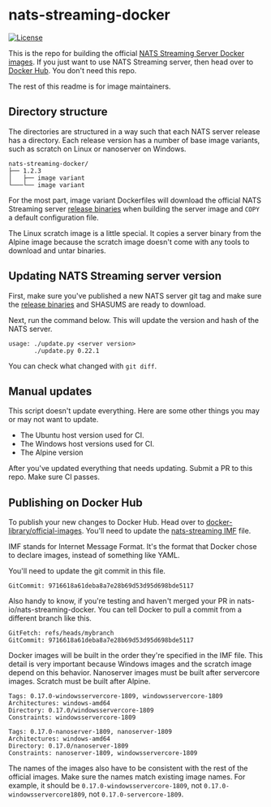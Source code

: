 # nats-streaming-docker

[![License][License-Image]][License-Url]

This is the repo for building the official [NATS Streaming Server Docker images]. If you
just want to use NATS Streaming server, then head over to [Docker Hub]. You don't need
this repo.

The rest of this readme is for image maintainers.

## Directory structure

The directories are structured in a way such that each NATS server release has
a directory. Each release version has a number of base image variants, such as
scratch on Linux or nanoserver on Windows.

```
nats-streaming-docker/
├── 1.2.3
│   ├── image variant
└───└── image variant
```

For the most part, image variant Dockerfiles will download the official NATS Streaming
server [release binaries] when building the server image and `COPY` a default
configuration file.

The Linux scratch image is a little special. It copies a server binary from the
Alpine image because the scratch image doesn't come with any tools to download
and untar binaries.

## Updating NATS Streaming server version

First, make sure you've published a new NATS server git tag and make sure the
[release binaries] and SHASUMS are ready to download.

Next, run the command below. This will update the version and hash of the NATS
server.

```
usage: ./update.py <server version>
       ./update.py 0.22.1
```

You can check what changed with `git diff`.

## Manual updates

This script doesn't update everything. Here are some other things you
may or may not want to update.

* The Ubuntu host version used for CI.
* The Windows host versions used for CI.
* The Alpine version

After you've updated everything that needs updating. Submit a PR to this repo.
Make sure CI passes.

## Publishing on Docker Hub

To publish your new changes to Docker Hub. Head over to
[docker-library/official-images]. You'll need to update the [nats-streaming IMF] file.

IMF stands for Internet Message Format. It's the format that Docker chose to
declare images, instead of something like YAML.

You'll need to update the git commit in this file.

```
GitCommit: 9716618a61deba8a7e28b69d53d95d698bde5117
```

Also handy to know, if you're testing and haven't merged your PR in
nats-io/nats-streaming-docker. You can tell Docker to pull a commit from a different
branch like this.

```
GitFetch: refs/heads/mybranch
GitCommit: 9716618a61deba8a7e28b69d53d95d698bde5117
```

Docker images will be built in the order they're specified in the IMF file.
This detail is very important because Windows images and the scratch image
depend on this behavior. Nanoserver images must be built after servercore
images. Scratch must be built after Alpine.

```
Tags: 0.17.0-windowsservercore-1809, windowsservercore-1809
Architectures: windows-amd64
Directory: 0.17.0/windowsservercore-1809
Constraints: windowsservercore-1809

Tags: 0.17.0-nanoserver-1809, nanoserver-1809
Architectures: windows-amd64
Directory: 0.17.0/nanoserver-1809
Constraints: nanoserver-1809, windowsservercore-1809
```

The names of the images also have to be consistent with the rest of the
official images. Make sure the names match existing image names. For example,
it should be `0.17.0-windowsservercore-1809`, not `0.17.0-windowsservercore1809`,
not `0.17.0-servercore-1809`.


[Docker Hub]: https://hub.docker.com/_/nats-streaming
[docker-library/official-images]: https://github.com/docker-library/official-images
[License-Image]: https://img.shields.io/badge/License-Apache2-blue.svg
[License-Url]: https://www.apache.org/licenses/LICENSE-2.0
[nats-streaming IMF]: https://github.com/docker-library/official-images/blob/master/library/nats-streaming
[NATS Streaming Server Docker images]: https://hub.docker.com/_/nats-streaming
[release binaries]: https://github.com/nats-io/nats-streaming-server/releases
